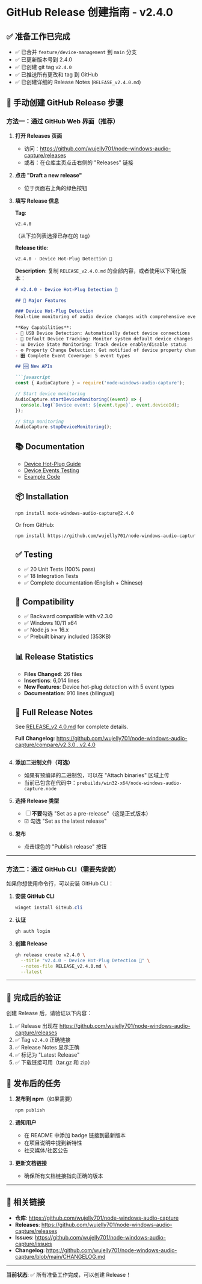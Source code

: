 # GitHub Release 创建指南 - v2.4.0

## ✅ 准备工作已完成

- ✅ 已合并 `feature/device-management` 到 `main` 分支
- ✅ 已更新版本号到 2.4.0
- ✅ 已创建 git tag `v2.4.0`
- ✅ 已推送所有更改和 tag 到 GitHub
- ✅ 已创建详细的 Release Notes (`RELEASE_v2.4.0.md`)

## 📝 手动创建 GitHub Release 步骤

### 方法一：通过 GitHub Web 界面（推荐）

1. **打开 Releases 页面**
   - 访问：https://github.com/wujelly701/node-windows-audio-capture/releases
   - 或者：在仓库主页点击右侧的 "Releases" 链接

2. **点击 "Draft a new release"**
   - 位于页面右上角的绿色按钮

3. **填写 Release 信息**

   **Tag**: 
   ```
   v2.4.0
   ```
   （从下拉列表选择已存在的 tag）

   **Release title**:
   ```
   v2.4.0 - Device Hot-Plug Detection 🔌
   ```

   **Description**:
   复制 `RELEASE_v2.4.0.md` 的全部内容，或者使用以下简化版本：

   ```markdown
   # v2.4.0 - Device Hot-Plug Detection 🔌

   ## 🎯 Major Features

   ### Device Hot-Plug Detection
   Real-time monitoring of audio device changes with comprehensive event notifications.

   **Key Capabilities**:
   - 🔌 USB Device Detection: Automatically detect device connections
   - 🔄 Default Device Tracking: Monitor system default device changes
   - 📊 Device State Monitoring: Track device enable/disable status
   - ⚙️ Property Change Detection: Get notified of device property changes
   - 🎛️ Complete Event Coverage: 5 event types

   ## 🆕 New APIs

   ```javascript
   const { AudioCapture } = require('node-windows-audio-capture');

   // Start device monitoring
   AudioCapture.startDeviceMonitoring((event) => {
     console.log(`Device event: ${event.type}`, event.deviceId);
   });

   // Stop monitoring
   AudioCapture.stopDeviceMonitoring();
   ```

   ## 📚 Documentation

   - [Device Hot-Plug Guide](docs/DEVICE_HOTPLUG_GUIDE.md)
   - [Device Events Testing](docs/DEVICE_EVENTS_TESTING.md)
   - [Example Code](examples/device-events.js)

   ## 📦 Installation

   ```bash
   npm install node-windows-audio-capture@2.4.0
   ```

   Or from GitHub:
   ```bash
   npm install https://github.com/wujelly701/node-windows-audio-capture/tarball/v2.4.0
   ```

   ## ✅ Testing

   - ✅ 20 Unit Tests (100% pass)
   - ✅ 18 Integration Tests
   - ✅ Complete documentation (English + Chinese)

   ## 🔄 Compatibility

   - ✅ Backward compatible with v2.3.0
   - ✅ Windows 10/11 x64
   - ✅ Node.js >= 16.x
   - ✅ Prebuilt binary included (353KB)

   ## 📊 Release Statistics

   - **Files Changed**: 26 files
   - **Insertions**: 6,014 lines
   - **New Features**: Device hot-plug detection with 5 event types
   - **Documentation**: 910 lines (bilingual)

   ## 🔗 Full Release Notes

   See [RELEASE_v2.4.0.md](RELEASE_v2.4.0.md) for complete details.

   **Full Changelog**: https://github.com/wujelly701/node-windows-audio-capture/compare/v2.3.0...v2.4.0
   ```

4. **添加二进制文件（可选）**
   - 如果有预编译的二进制包，可以在 "Attach binaries" 区域上传
   - 当前已包含在代码中：`prebuilds/win32-x64/node-windows-audio-capture.node`

5. **选择 Release 类型**
   - ☐ **不要**勾选 "Set as a pre-release"（这是正式版本）
   - ☑ 勾选 "Set as the latest release"

6. **发布**
   - 点击绿色的 "Publish release" 按钮

---

### 方法二：通过 GitHub CLI（需要先安装）

如果你想使用命令行，可以安装 GitHub CLI：

1. **安装 GitHub CLI**
   ```powershell
   winget install GitHub.cli
   ```

2. **认证**
   ```bash
   gh auth login
   ```

3. **创建 Release**
   ```bash
   gh release create v2.4.0 \
     --title "v2.4.0 - Device Hot-Plug Detection 🔌" \
     --notes-file RELEASE_v2.4.0.md \
     --latest
   ```

---

## 🎉 完成后的验证

创建 Release 后，请验证以下内容：

1. ✅ Release 出现在 https://github.com/wujelly701/node-windows-audio-capture/releases
2. ✅ Tag `v2.4.0` 正确链接
3. ✅ Release Notes 显示正确
4. ✅ 标记为 "Latest Release"
5. ✅ 下载链接可用（tar.gz 和 zip）

## 📢 发布后的任务

1. **发布到 npm**（如果需要）
   ```bash
   npm publish
   ```

2. **通知用户**
   - 在 README 中添加 badge 链接到最新版本
   - 在项目说明中提到新特性
   - 社交媒体/社区公告

3. **更新文档链接**
   - 确保所有文档链接指向正确的版本

---

## 🔗 相关链接

- **仓库**: https://github.com/wujelly701/node-windows-audio-capture
- **Releases**: https://github.com/wujelly701/node-windows-audio-capture/releases
- **Issues**: https://github.com/wujelly701/node-windows-audio-capture/issues
- **Changelog**: https://github.com/wujelly701/node-windows-audio-capture/blob/main/CHANGELOG.md

---

**当前状态**: ✅ 所有准备工作完成，可以创建 Release！
